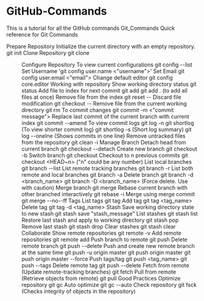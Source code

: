 # GitHub-Commands
This is a tutorial for all the GitHub commands
Git_Commands
Quick reference for Git Commands

Prepare Repository
Initialize the current directory with an empty repository.
git init
Clone Repository
git clone <url> <dir>
Configure Repository
To view current configurations
git config --list
Set Username
'git config user.name <"username">'
Set Email
git config user.email <"email">
Change default editor
git config core.editor <editor>
Working with repository
Show working directory status
git status
Add file to index for next commit
git add <file>
git add . (to add all files at once)
Remove file from the index
git reset --<file>
Discard file modification
git checkout --<file>
Remove file from the current working directory
git rm <file>
To commit changes
git commit -m <"commit message">
Replace last commit of the current branch with current index
git commit --amend
To view commit logs
git log -n <number>
git shortlog (To view shorter commit log)
git shortlog -s (Short log summary)
git log --onelne (Shows commits in one line)
Remove untracked files from the repository
git clean -i
Manage Branch
Detach head from current branch
git checkout --detach
Create new branch
git checkout -b <branch-name>
Switch branch
git checkout <branch-name>
Checkout to n previous commits
git checkout <HEAD~n> ("n" could be any number)
List local branches
git branch --list
List remote tracking branches
git branch -r
List both remote and local branches
git branch -a
Delete branch
git branch -d <branch_name>
git branch -D <branch_name> (Force delete. Use with caution)
Merge branch
git merge <branch-name>
Rebase current branch with other branched interactively
git rebase -i <other-branch>
Merge using merge commit
git merge --no--ff <other-branch>
Tags
List tags
git tag
Add tag
git tag <tag_name>
Delete tag
git tag -d <tag_name>
Stash
Save working directory state to new stash
git stash save "stash_message"
List stashes
git stash list
Restore last stash and apply to working directory
git stash pop
Remove last stash
git stash drop
Clear stashes
git stash clear
Collaborate
Show remote repositories
git remote -v
Add remote repositories
git remote add <remote-name> <url>
Push branch to remote
git push <remote-name> <branch-name>
Delete remote branch
git push --delete <remote-branch> <branch-name>
Push and create new remote branch at the same time
git push -u origin master
git push origin master
git push origin master --force
Push tags/tag
git push <remote-name> <tag_name>
git push --tags <remote-name>
Delete remote tag
git push --delete <remote-name> <tag-name>
Fetch from remote (Update remote-tracking branches)
git fetch <remote-name>
Pull from remote (Retrieve objects from remote)
git pull <remote-name> <branch-name>
Good Practices
Optimize repository
git gc
Auto optimize
git gc --auto
Check repository
git fsck (Checks integrity of objects in the repository)
